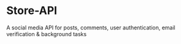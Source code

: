 # Store-API
A social media API for posts, comments, user authentication, email verification &amp; background tasks
